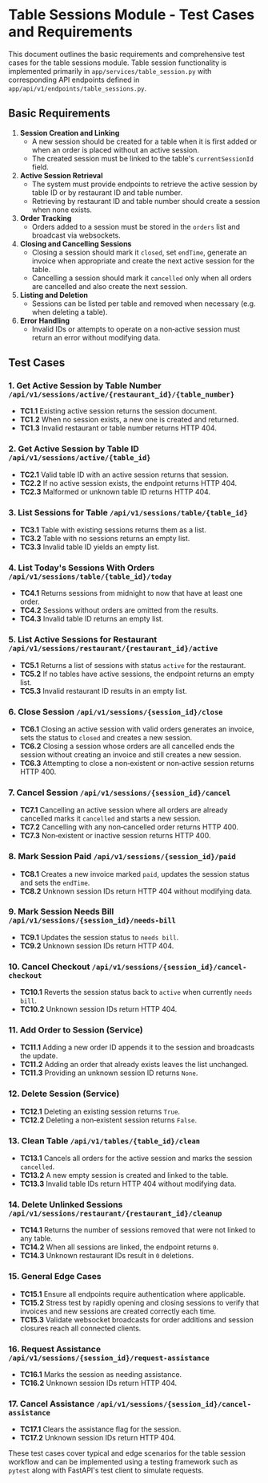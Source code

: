 # Table Sessions Module - Test Cases and Requirements

This document outlines the basic requirements and comprehensive test cases for the table sessions module. Table session functionality is implemented primarily in `app/services/table_session.py` with corresponding API endpoints defined in `app/api/v1/endpoints/table_sessions.py`.

## Basic Requirements

1. **Session Creation and Linking**
   - A new session should be created for a table when it is first added or when an order is placed without an active session.
   - The created session must be linked to the table's `currentSessionId` field.
2. **Active Session Retrieval**
   - The system must provide endpoints to retrieve the active session by table ID or by restaurant ID and table number.
   - Retrieving by restaurant ID and table number should create a session when none exists.
3. **Order Tracking**
   - Orders added to a session must be stored in the `orders` list and broadcast via websockets.
4. **Closing and Cancelling Sessions**
   - Closing a session should mark it `closed`, set `endTime`, generate an invoice when appropriate and create the next active session for the table.
   - Cancelling a session should mark it `cancelled` only when all orders are cancelled and also create the next session.
5. **Listing and Deletion**
   - Sessions can be listed per table and removed when necessary (e.g. when deleting a table).
6. **Error Handling**
   - Invalid IDs or attempts to operate on a non‑active session must return an error without modifying data.
  
## Test Cases

### 1. Get Active Session by Table Number `/api/v1/sessions/active/{restaurant_id}/{table_number}`
- **TC1.1** Existing active session returns the session document.
- **TC1.2** When no session exists, a new one is created and returned.
- **TC1.3** Invalid restaurant or table number returns HTTP 404.

### 2. Get Active Session by Table ID `/api/v1/sessions/active/{table_id}`
- **TC2.1** Valid table ID with an active session returns that session.
- **TC2.2** If no active session exists, the endpoint returns HTTP 404.
- **TC2.3** Malformed or unknown table ID returns HTTP 404.

### 3. List Sessions for Table `/api/v1/sessions/table/{table_id}`
- **TC3.1** Table with existing sessions returns them as a list.
- **TC3.2** Table with no sessions returns an empty list.
- **TC3.3** Invalid table ID yields an empty list.

### 4. List Today's Sessions With Orders `/api/v1/sessions/table/{table_id}/today`
- **TC4.1** Returns sessions from midnight to now that have at least one order.
- **TC4.2** Sessions without orders are omitted from the results.
- **TC4.3** Invalid table ID returns an empty list.

### 5. List Active Sessions for Restaurant `/api/v1/sessions/restaurant/{restaurant_id}/active`
- **TC5.1** Returns a list of sessions with status `active` for the restaurant.
- **TC5.2** If no tables have active sessions, the endpoint returns an empty list.
- **TC5.3** Invalid restaurant ID results in an empty list.

### 6. Close Session `/api/v1/sessions/{session_id}/close`
- **TC6.1** Closing an active session with valid orders generates an invoice, sets the status to `closed` and creates a new session.
- **TC6.2** Closing a session whose orders are all cancelled ends the session without creating an invoice and still creates a new session.
- **TC6.3** Attempting to close a non‑existent or non‑active session returns HTTP 400.

### 7. Cancel Session `/api/v1/sessions/{session_id}/cancel`
- **TC7.1** Cancelling an active session where all orders are already cancelled marks it `cancelled` and starts a new session.
- **TC7.2** Cancelling with any non‑cancelled order returns HTTP 400.
- **TC7.3** Non‑existent or inactive session returns HTTP 400.

### 8. Mark Session Paid `/api/v1/sessions/{session_id}/paid`
- **TC8.1** Creates a new invoice marked `paid`, updates the session status and sets the `endTime`.
- **TC8.2** Unknown session IDs return HTTP 404 without modifying data.

### 9. Mark Session Needs Bill `/api/v1/sessions/{session_id}/needs-bill`
- **TC9.1** Updates the session status to `needs bill`.
- **TC9.2** Unknown session IDs return HTTP 404.
### 10. Cancel Checkout `/api/v1/sessions/{session_id}/cancel-checkout`
- **TC10.1** Reverts the session status back to `active` when currently `needs bill`.
- **TC10.2** Unknown session IDs return HTTP 404.


### 11. Add Order to Session (Service)
- **TC11.1** Adding a new order ID appends it to the session and broadcasts the update.
- **TC11.2** Adding an order that already exists leaves the list unchanged.
- **TC11.3** Providing an unknown session ID returns `None`.

### 12. Delete Session (Service)
- **TC12.1** Deleting an existing session returns `True`.
- **TC12.2** Deleting a non‑existent session returns `False`.

### 13. Clean Table `/api/v1/tables/{table_id}/clean`
- **TC13.1** Cancels all orders for the active session and marks the session `cancelled`.
- **TC13.2** A new empty session is created and linked to the table.
- **TC13.3** Invalid table IDs return HTTP 404 without modifying data.

### 14. Delete Unlinked Sessions `/api/v1/sessions/restaurant/{restaurant_id}/cleanup`
- **TC14.1** Returns the number of sessions removed that were not linked to any table.
- **TC14.2** When all sessions are linked, the endpoint returns `0`.
- **TC14.3** Unknown restaurant IDs result in `0` deletions.

### 15. General Edge Cases
- **TC15.1** Ensure all endpoints require authentication where applicable.
- **TC15.2** Stress test by rapidly opening and closing sessions to verify that invoices and new sessions are created correctly each time.
- **TC15.3** Validate websocket broadcasts for order additions and session closures reach all connected clients.

### 16. Request Assistance `/api/v1/sessions/{session_id}/request-assistance`
- **TC16.1** Marks the session as needing assistance.
- **TC16.2** Unknown session IDs return HTTP 404.

### 17. Cancel Assistance `/api/v1/sessions/{session_id}/cancel-assistance`
- **TC17.1** Clears the assistance flag for the session.
- **TC17.2** Unknown session IDs return HTTP 404.

These test cases cover typical and edge scenarios for the table session workflow and can be implemented using a testing framework such as `pytest` along with FastAPI's test client to simulate requests.
